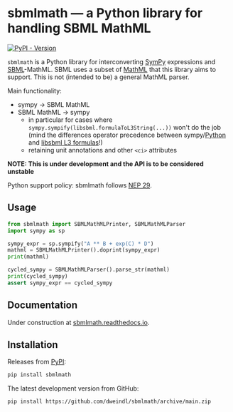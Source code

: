 # sbmlmath — a Python library for handling SBML MathML

[![PyPI - Version](https://img.shields.io/pypi/v/sbmlmath)](https://pypi.org/project/sbmlmath/)

`sbmlmath` is a Python library for interconverting [SymPy](https://github.com/sympy/sympy/)
expressions and [SBML](https://sbml.org/)-MathML.
SBML uses a subset of [MathML](https://www.w3.org/Math/) that this library
aims to support. This is not (intended to be) a general MathML parser.

Main functionality:

* sympy -> SBML MathML
* SBML MathML -> sympy
  * in particular for cases where `sympy.sympify(libsbml.formulaToL3String(...))`
    won't do the job
    (mind the differences operator precedence between
    sympy/[Python](https://docs.python.org/3/reference/expressions.html#operator-precedence)
    and [libsbml L3 formulas](https://synonym.caltech.edu/software/libsbml/5.18.0/docs/formatted/python-api/libsbml-math.html#math-l3)!)
  * retaining unit annotations and other `<ci>` attributes

**NOTE: This is under development and the API is to be considered unstable**

Python support policy: sbmlmath follows [NEP 29](https://numpy.org/neps/nep-0029-deprecation_policy.html).

## Usage

```python
from sbmlmath import SBMLMathMLPrinter, SBMLMathMLParser
import sympy as sp

sympy_expr = sp.sympify("A ** B + exp(C) * D")
mathml = SBMLMathMLPrinter().doprint(sympy_expr)
print(mathml)

cycled_sympy = SBMLMathMLParser().parse_str(mathml)
print(cycled_sympy)
assert sympy_expr == cycled_sympy
```

## Documentation

Under construction at [sbmlmath.readthedocs.io](https://sbmlmath.readthedocs.io/).

## Installation

Releases from [PyPI](https://pypi.org/project/sbmlmath/):
```bash
pip install sbmlmath
```

The latest development version from GitHub:
```bash
pip install https://github.com/dweindl/sbmlmath/archive/main.zip
```
